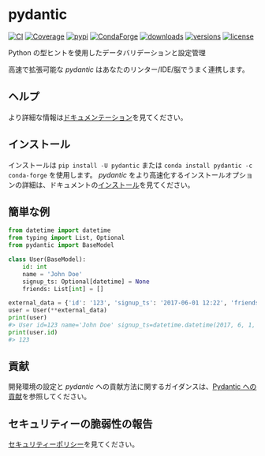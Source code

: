 # pydantic

[![CI](https://github.com/samuelcolvin/pydantic/workflows/CI/badge.svg?event=push)](https://github.com/samuelcolvin/pydantic/actions?query=event%3Apush+branch%3Amaster+workflow%3ACI)
[![Coverage](https://codecov.io/gh/samuelcolvin/pydantic/branch/master/graph/badge.svg)](https://codecov.io/gh/samuelcolvin/pydantic)
[![pypi](https://img.shields.io/pypi/v/pydantic.svg)](https://pypi.python.org/pypi/pydantic)
[![CondaForge](https://img.shields.io/conda/v/conda-forge/pydantic.svg)](https://anaconda.org/conda-forge/pydantic)
[![downloads](https://img.shields.io/pypi/dm/pydantic.svg)](https://pypistats.org/packages/pydantic)
[![versions](https://img.shields.io/pypi/pyversions/pydantic.svg)](https://github.com/samuelcolvin/pydantic)
[![license](https://img.shields.io/github/license/samuelcolvin/pydantic.svg)](https://github.com/samuelcolvin/pydantic/blob/master/LICENSE)

<!--
Data validation and settings management using Python type hinting.
-->
Python の型ヒントを使用したデータバリデーションと設定管理

<!--
Fast and extensible, *pydantic* plays nicely with your linters/IDE/brain.
Define how data should be in pure, canonical Python 3.6+; validate it with *pydantic*.
-->
高速で拡張可能な *pydantic* はあなたのリンター/IDE/脳でうまく連携します。

<!--
## Help
-->
## ヘルプ

<!--
See [documentation](https://pydantic-docs.helpmanual.io/) for more details.
-->
より詳細な情報は[ドキュメンテーション](https://pydantic-docs.helpmanual.io/)を見てください。

<!--
## Installation
-->
## インストール

<!--
Install using `pip install -U pydantic` or `conda install pydantic -c conda-forge`.
For more installation options to make *pydantic* even faster,
see the [Install](https://pydantic-docs.helpmanual.io/install/) section in the documentation.
-->
インストールは `pip install -U pydantic` または `conda install pydantic -c conda-forge` を使用します。
*pydantic* をより高速化するインストールオプションの詳細は、ドキュメントの[インストール](https://pydantic-docs.helpmanual.io/install/)を見てください。

<!--
## A Simple Example
-->
## 簡単な例

```py
from datetime import datetime
from typing import List, Optional
from pydantic import BaseModel

class User(BaseModel):
    id: int
    name = 'John Doe'
    signup_ts: Optional[datetime] = None
    friends: List[int] = []

external_data = {'id': '123', 'signup_ts': '2017-06-01 12:22', 'friends': [1, '2', b'3']}
user = User(**external_data)
print(user)
#> User id=123 name='John Doe' signup_ts=datetime.datetime(2017, 6, 1, 12, 22) friends=[1, 2, 3]
print(user.id)
#> 123
```

<!--
## Contributing
-->
## 貢献

<!--
For guidance on setting up a development environment and how to make a
contribution to *pydantic*, see
[Contributing to Pydantic](https://pydantic-docs.helpmanual.io/contributing/).
-->
開発環境の設定と *pydantic* への貢献方法に関するガイダンスは、[Pydantic への貢献](https://pydantic-docs.helpmanual.io/contributing/)を参照してください。

<!--
## Reporting a Security Vulnerability
-->
## セキュリティーの脆弱性の報告

<!--
See our [security policy](https://github.com/samuelcolvin/pydantic/security/policy).
-->
[セキュリティーポリシー](https://github.com/samuelcolvin/pydantic/security/policy)を見てください。
